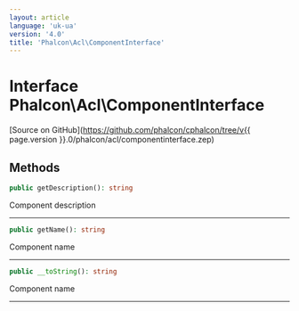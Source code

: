 ```yaml
---
layout: article
language: 'uk-ua'
version: '4.0'
title: 'Phalcon\Acl\ComponentInterface'
---
```

# Interface **Phalcon\Acl\ComponentInterface**

[Source on GitHub](https://github.com/phalcon/cphalcon/tree/v{{ page.version }}.0/phalcon/acl/componentinterface.zep)

## Methods

```php
public getDescription(): string
```

Component description

* * *

```php
public getName(): string
```

Component name

* * *

```php
public __toString(): string
```

Component name

* * *